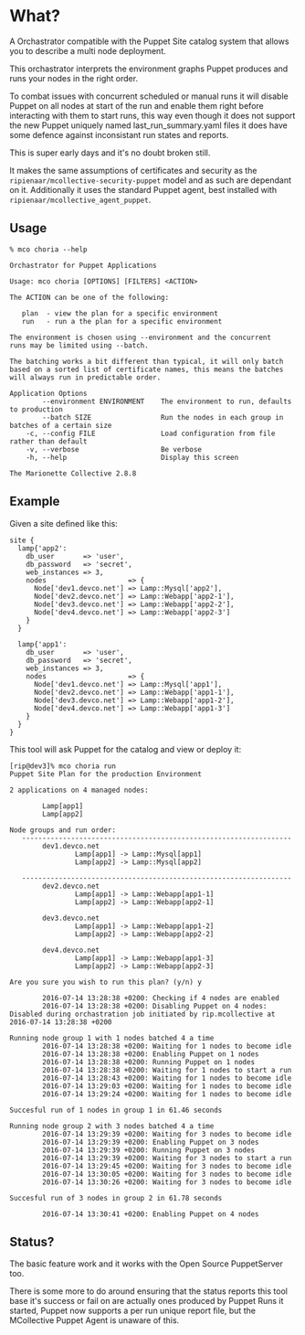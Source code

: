 What?
=====

A Orchastrator compatible with the Puppet Site catalog system that allows you to describe
a multi node deployment.

This orchastrator interprets the environment graphs Puppet produces and runs your nodes
in the right order.

To combat issues with concurrent scheduled or manual runs it will disable Puppet on all nodes
at start of the run and enable them right before interacting with them to start runs, this way
even though it does not support the new Puppet uniquely named last_run_summary.yaml files it
does have some defence against inconsistant run states and reports.

This is super early days and it's no doubt broken still.

It makes the same assumptions of certificates and security as the `ripienaar/mcollective-security-puppet`
model and as such are dependant on it. Additionally it uses the standard Puppet agent, best installed
with `ripienaar/mcollective_agent_puppet`.

Usage
-----

```
% mco choria --help

Orchastrator for Puppet Applications

Usage: mco choria [OPTIONS] [FILTERS] <ACTION>

The ACTION can be one of the following:

   plan  - view the plan for a specific environment
   run   - run a the plan for a specific environment

The environment is chosen using --environment and the concurrent
runs may be limited using --batch.

The batching works a bit different than typical, it will only batch
based on a sorted list of certificate names, this means the batches
will always run in predictable order.

Application Options
        --environment ENVIRONMENT    The environment to run, defaults to production
        --batch SIZE                 Run the nodes in each group in batches of a certain size
    -c, --config FILE                Load configuration from file rather than default
    -v, --verbose                    Be verbose
    -h, --help                       Display this screen

The Marionette Collective 2.8.8
```

Example
-------

Given a site defined like this:

```puppet
site {
  lamp{'app2':
    db_user       => 'user',
    db_password   => 'secret',
    web_instances => 3,
    nodes                    => {
      Node['dev1.devco.net'] => Lamp::Mysql['app2'],
      Node['dev2.devco.net'] => Lamp::Webapp['app2-1'],
      Node['dev3.devco.net'] => Lamp::Webapp['app2-2'],
      Node['dev4.devco.net'] => Lamp::Webapp['app2-3']
    }
  }

  lamp{'app1':
    db_user       => 'user',
    db_password   => 'secret',
    web_instances => 3,
    nodes                    => {
      Node['dev1.devco.net'] => Lamp::Mysql['app1'],
      Node['dev2.devco.net'] => Lamp::Webapp['app1-1'],
      Node['dev3.devco.net'] => Lamp::Webapp['app1-2'],
      Node['dev4.devco.net'] => Lamp::Webapp['app1-3']
    }
  }
}
```

This tool will ask Puppet for the catalog and view or deploy it:


```
[rip@dev3]% mco choria run
Puppet Site Plan for the production Environment

2 applications on 4 managed nodes:

        Lamp[app1]
        Lamp[app2]

Node groups and run order:
   ------------------------------------------------------------------
        dev1.devco.net
                Lamp[app1] -> Lamp::Mysql[app1]
                Lamp[app2] -> Lamp::Mysql[app2]

   ------------------------------------------------------------------
        dev2.devco.net
                Lamp[app1] -> Lamp::Webapp[app1-1]
                Lamp[app2] -> Lamp::Webapp[app2-1]

        dev3.devco.net
                Lamp[app1] -> Lamp::Webapp[app1-2]
                Lamp[app2] -> Lamp::Webapp[app2-2]

        dev4.devco.net
                Lamp[app1] -> Lamp::Webapp[app1-3]
                Lamp[app2] -> Lamp::Webapp[app2-3]

Are you sure you wish to run this plan? (y/n) y

        2016-07-14 13:28:38 +0200: Checking if 4 nodes are enabled
        2016-07-14 13:28:38 +0200: Disabling Puppet on 4 nodes: Disabled during orchastration job initiated by rip.mcollective at 2016-07-14 13:28:38 +0200

Running node group 1 with 1 nodes batched 4 a time
        2016-07-14 13:28:38 +0200: Waiting for 1 nodes to become idle
        2016-07-14 13:28:38 +0200: Enabling Puppet on 1 nodes
        2016-07-14 13:28:38 +0200: Running Puppet on 1 nodes
        2016-07-14 13:28:38 +0200: Waiting for 1 nodes to start a run
        2016-07-14 13:28:43 +0200: Waiting for 1 nodes to become idle
        2016-07-14 13:29:03 +0200: Waiting for 1 nodes to become idle
        2016-07-14 13:29:24 +0200: Waiting for 1 nodes to become idle

Succesful run of 1 nodes in group 1 in 61.46 seconds

Running node group 2 with 3 nodes batched 4 a time
        2016-07-14 13:29:39 +0200: Waiting for 3 nodes to become idle
        2016-07-14 13:29:39 +0200: Enabling Puppet on 3 nodes
        2016-07-14 13:29:39 +0200: Running Puppet on 3 nodes
        2016-07-14 13:29:39 +0200: Waiting for 3 nodes to start a run
        2016-07-14 13:29:45 +0200: Waiting for 3 nodes to become idle
        2016-07-14 13:30:05 +0200: Waiting for 3 nodes to become idle
        2016-07-14 13:30:26 +0200: Waiting for 3 nodes to become idle

Succesful run of 3 nodes in group 2 in 61.78 seconds

        2016-07-14 13:30:41 +0200: Enabling Puppet on 4 nodes

```

Status?
-------

The basic feature work and it works with the Open Source PuppetServer too.

There is some more to do around ensuring that the status reports this tool base it's success
or fail on are actually ones produced by Puppet Runs it started, Puppet now supports a per
run unique report file, but the MCollective Puppet Agent is unaware of this.
